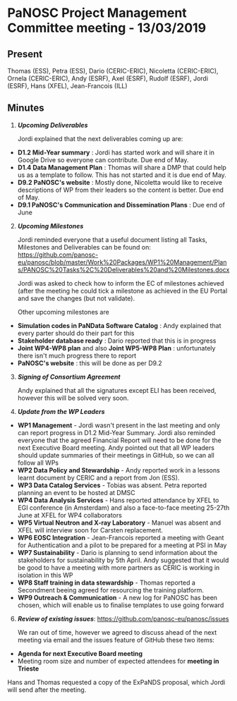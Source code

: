 ﻿PaNOSC Project Management Committee meeting - 13/03/2019
========================================================


Present
------

Thomas (ESS), Petra (ESS), Dario (CERIC-ERIC), Nicoletta (CERIC-ERIC), Ornela (CERIC-ERIC),
Andy (ESRF), Axel (ESRF), Rudolf (ESRF), Jordi (ESRF), Hans (XFEL), Jean-Francois (ILL)


Minutes
------
1. _**Upcoming Deliverables**_

    Jordi explained that the next deliverables coming up are: 
*    **D1.2 Mid-Year summary** : Jordi has started work and will share it in Google Drive so everyone can contribute. Due end of May.
*    **D1.4 Data Management Plan** : Thomas will share a DMP that could help us as a template to follow. This has not started and
it is due end of May.
*    **D9.2 PaNOSC's website** : Mostly done, Nicoletta would like to receive descriptions of WP from their leaders so the content is 
better. Due end of May.
*    **D9.1 PaNOSC's Communication and Dissemination Plans** : Due end of June

2. _**Upcoming Milestones**_

    Jordi reminded everyone that a useful document listing all Tasks, Milestones and Deliverables can be found on:
https://github.com/panosc-eu/panosc/blob/master/Work%20Packages/WP1%20Management/Plans/PANOSC%20Tasks%2C%20Deliverables%20and%20Milestones.docx

    Jordi was asked to check how to inform the EC of milestones achieved (after the meeting he could tick a milestone as achieved
in the EU Portal and save the changes (but not validate).

    Other upcoming milestones are
*    **Simulation codes in PaNData Software Catalog** : Andy explained that every parter should do their part for this
*    **Stakeholder database ready** : Dario reported that this is in progress
*    **Joint WP4-WP8 plan** and also **Joint WP5-WP8 Plan** : unfortunately there isn't much progress there to report
*    **PaNOSC's website** : this will be done as per D9.2


3. _**Signing of Consortium Agreement**_

    Andy explained that all the signatures except ELI has been received, however this will be solved very soon.


4. _**Update from the WP Leaders**_

*    **WP1 Management** - Jordi wasn't present in the last meeting and only can report progress in D1.2 Mid-Year Summary. Jordi
also reminded everyone that the agreed Financial Report will need to be done for the next Executive Board meeting.
Andy pointed out that all WP leaders should update summaries of their meetings in GitHub, so we can all follow all WPs
*    **WP2 Data Policy and Stewardship** - Andy reported work in a lessons learnt document by CERIC and a report from Jon (ESS).
*    **WP3 Data Catalog Services** - Tobias was absent. Petra reported planning an event to be hosted at DMSC
*    **WP4 Data Analysis Services** - Hans reported attendance by XFEL to EGI conference (in Amsterdam) and also a 
face-to-face meeting 25-27th June at XFEL for WP4 collaborators
*    **WP5 Virtual Neutron and X-ray Laboratory** - Manuel was absent and XFEL will interview soon for Carsten replacement.
*    **WP6 EOSC Integration** - Jean-Francois reported  a meeting with Geant for Authentication and a pilot to be prepared
for a meeting at PSI in May
*    **WP7 Sustainability** - Dario is planning to send information about the stakeholders for sustainability by 5th April.
Andy suggested that it would be good to have a meeting with more partners as CERIC is working in isolation in this WP
*    **WP8 Staff training in data stewardship** - Thomas reported a Secondment beeing agreed for resourcing the training platform.
*    **WP9 Outreach & Communication** - A new log for PaNOSC has been chosen, which will enable us to finalise templates to use
going forward


6. _**Review of existing issues**_: https://github.com/panosc-eu/panosc/issues

    We ran out of time, however we agreed to discuss ahead of the next meeting via email and the issues feature of GitHub these
    two items:

*    **Agenda for next Executive Board meeting**
*    Meeting room size and number of expected attendees for **meeting in Trieste**
    
   Hans and Thomas requested a copy of the ExPaNDS proposal, which Jordi will send after the meeting.
